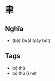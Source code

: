 # 聿

## Nghĩa
* (bộ) Duật (cây bút)

## Tags
* bộ thủ
* bộ thủ 6 nét

<script>window.HANZI_FIELD='聿';</script>